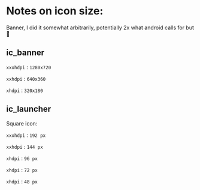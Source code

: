 # Notes on icon size:

Banner, I did it somewhat arbitrarily, potentially 2x what android calls for but :shrug:

## ic_banner

`xxxhdpi` : `1280x720`

`xxhdpi` : `640x360`

`xhdpi` : `320x180`


## ic_launcher

Square icon:

`xxxhdpi` : `192 px`

`xxhdpi` : `144 px`

`xhdpi` : `96 px`

`xhdpi` : `72 px`

`xhdpi` : `48 px`

